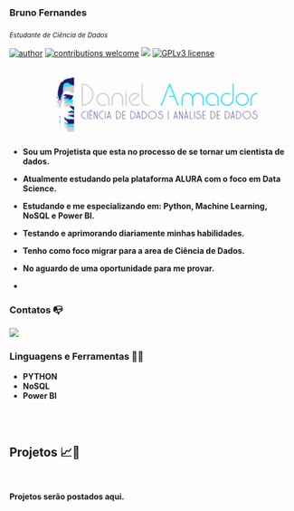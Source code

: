 ### Bruno Fernandes

<sub>*Estudante de Ciência de Dados*</sub>

[![author](https://img.shields.io/badge/author-daniel-cyan.svg)](https://www.linkedin.com/in/daniel-sousa-amador) [![contributions welcome](https://img.shields.io/badge/contributions-welcome-darkblue.svg?style=flat)](https://github.com/amadords) [![](https://img.shields.io/badge/python-3.6+-cyan.svg)](https://www.python.org/downloads/release/python-365/) [![GPLv3 license](https://img.shields.io/badge/License-GPLv3-white.svg)](http://perso.crans.org/besson/LICENSE.html)

<p align="center">
  <img src="https://github.com/amadords/Portfolio/blob/master/github.png" >
</p>


-  **Sou um Projetista que esta no processo de se tornar um cientista de dados.**

-  **Atualmente estudando pela plataforma ALURA com o foco em Data Science.**

-  **Estudando e me especializando em: Python, Machine Learning, NoSQL e Power BI.**

-  **Testando e aprimorando diariamente minhas habilidades.**

-  **Tenho como foco migrar para a area de Ciência de Dados.**

-  **No aguardo de uma oportunidade para me provar.**

-  
### Contatos 📭

[<img align="left"  width="22px" src="https://cdn.jsdelivr.net/npm/simple-icons@3.4.0/icons/linkedin.svg" />](https://www.linkedin.com/in/bruno-fernandes-lopes-a75464138/)

<br />


### Linguagens e Ferramentas 🔨🔧

-  **PYTHON**
-  **NoSQL**
-  **Power BI**


<br />
<br />


## Projetos 📈🤖

<br />

**Projetos serão postados aqui.**  
    
 
